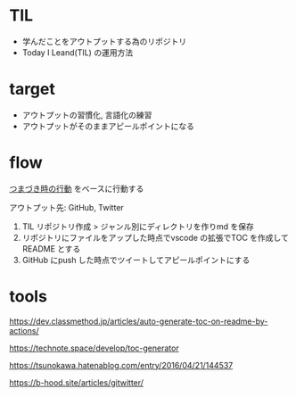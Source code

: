# TIL


* 学んだことをアウトプットする為のリポジトリ
* Today I Leand(TIL) の運用方法



# target

* アウトプットの習慣化, 言語化の練習
* アウトプットがそのままアピールポイントになる

# flow

[つまづき時の行動](./stumble_flow.md) をベースに行動する

アウトプット先: GitHub, Twitter

1. TIL リポジトリ作成 > ジャンル別にディレクトリを作りmd を保存
2. リポジトリにファイルをアップした時点でvscode の拡張でTOC を作成してREADME とする
3. GitHub にpush した時点でツイートしてアピールポイントにする

# tools

<https://dev.classmethod.jp/articles/auto-generate-toc-on-readme-by-actions/>

<https://technote.space/develop/toc-generator>

<https://tsunokawa.hatenablog.com/entry/2016/04/21/144537>

<https://b-hood.site/articles/gitwitter/>



